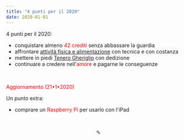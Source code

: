 ```yaml
---
title: "4 punti per il 2020"
date: 2020-01-01
---
```

4 punti per il 2020:
&nbsp;

* conquistare almeno <span style="color:red">42 crediti</span> senza abbassare la guardia
* affrontare <span style="text-decoration:underline">[attività fisica e alimentazione](https://miry1919.github.io/hugosite/sf/)</span> con tecnica e con costanza
* mettere in piedi <span style="text-decoration:underline">[Tenero Gheriglio](https://miry1919.github.io/hugosite/podcast/tenero-gheriglio/)</span> con dedizione
* continuare a credere nell'<span style="color:red">amore</span> e pagarne le conseguenze

&nbsp;

<span style="color:red">Aggiornamento (21•1•2020)</span>
&nbsp;

Un punto extra:
&nbsp;

* comprare un <span style="color:red">Raspberry Pi</span> per usarlo con l'iPad

&nbsp;

<div align="center">
  ✎
</div>
